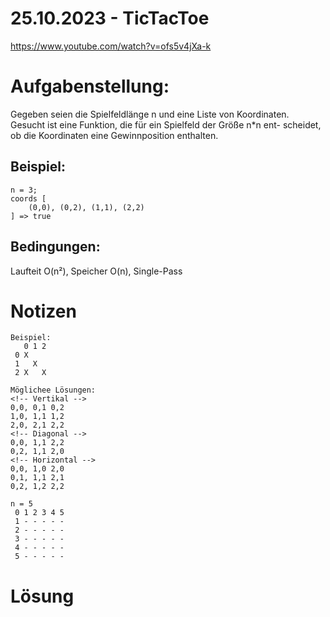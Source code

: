 # 25.10.2023 - TicTacToe
https://www.youtube.com/watch?v=ofs5v4jXa-k

# Aufgabenstellung:
Gegeben seien die Spielfeldlänge n und eine Liste von Koordinaten.
Gesucht ist eine Funktion, die für ein Spielfeld der Größe n*n ent-
scheidet, ob die Koordinaten eine Gewinnposition enthalten.

## Beispiel:
```
n = 3; 
coords [
    (0,0), (0,2), (1,1), (2,2)
] => true
```

## Bedingungen:
Laufteit O(n²), Speicher O(n), Single-Pass

# Notizen
```
Beispiel:
   0 1 2
 0 X    
 1   X  
 2 X   X

Möglichee Lösungen:
<!-- Vertikal -->
0,0, 0,1 0,2
1,0, 1,1 1,2
2,0, 2,1 2,2
<!-- Diagonal -->
0,0, 1,1 2,2
0,2, 1,1 2,0
<!-- Horizontal -->
0,0, 1,0 2,0
0,1, 1,1 2,1
0,2, 1,2 2,2

n = 5
 0 1 2 3 4 5
 1 - - - - -
 2 - - - - -
 3 - - - - -
 4 - - - - -
 5 - - - - -
 ```

# Lösung